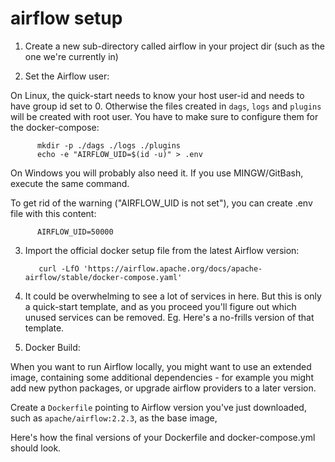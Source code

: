 # airflow setup


1. Create a new sub-directory called airflow in your project dir (such as the one we're currently in)

2. Set the Airflow user:

  On Linux, the quick-start needs to know your host user-id and needs to have group id set to 0. Otherwise the files created in `dags`, `logs` and `plugins` will be created with root user. You have to make sure to configure them for the docker-compose:

          mkdir -p ./dags ./logs ./plugins
          echo -e "AIRFLOW_UID=$(id -u)" > .env
  
On Windows you will probably also need it. If you use MINGW/GitBash, execute the same command.

To get rid of the warning ("AIRFLOW_UID is not set"), you can create .env file with this content:

          AIRFLOW_UID=50000


3. Import the official docker setup file from the latest Airflow version:

          curl -LfO 'https://airflow.apache.org/docs/apache-airflow/stable/docker-compose.yaml'

4. It could be overwhelming to see a lot of services in here. But this is only a quick-start template, and as you proceed you'll figure out which unused services can be removed. Eg. Here's a no-frills version of that template.

5. Docker Build:

When you want to run Airflow locally, you might want to use an extended image, containing some additional dependencies - for example you might add new python packages, or upgrade airflow providers to a later version.

Create a `Dockerfile` pointing to Airflow version you've just downloaded, such as `apache/airflow:2.2.3`, as the base image,

Here's how the final versions of your Dockerfile and docker-compose.yml should look.
